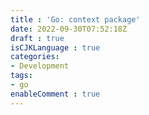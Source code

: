 ```yaml
---
title : 'Go: context package'
date: 2022-09-30T07:52:18Z
draft : true
isCJKLanguage : true
categories:
- Development
tags:
- go
enableComment : true
---
```

